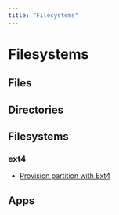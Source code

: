 ```yaml
---
title: "Filesystems"
---
```

# Filesystems

## Files

## Directories

## Filesystems

### ext4

- [Provision partition with Ext4](./ext4)

## Apps
